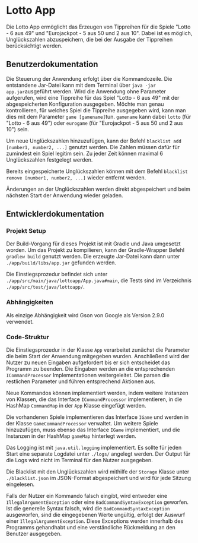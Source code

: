 # Lotto App
Die Lotto App ermöglicht das Erzeugen von Tippreihen für die Spiele "Lotto - 6 aus 49" und "Eurojackpot - 5 aus 50 und 2 aus 10". Dabei ist es möglich, Unglückszahlen abzuspeichern, die bei der Ausgabe der Tippreihen berücksichtigt werden.
## Benutzerdokumentation
Die Steuerung der Anwendung erfolgt über die Kommandozeile. Die entstandene Jar-Datei kann mit dem Terminal über ```java -jar app.jar```ausgeführt werden. Wird die Anwendung ohne Parameter aufgerufen, wird eine Tippreihe für das Spiel "Lotto - 6 aus 49" mit der abgespeicherten Konfiguration ausgegeben. Möchte man genau kontrollieren, für welches Spiel die Tippreihe ausgegeben wird, kann man dies mit dem Parameter ```game [gamename]```tun. ```gamename``` kann dabei ```lotto``` (für "Lotto - 6 aus 49") oder ```eurogame``` (für "Eurojackpot - 5 aus 50 und 2 aus 10") sein.


Um neue Unglückszahlen hinzuzufügen, kann der Befehl ```blacklist add [number1, number2, ...]``` genutzt werden. Die Zahlen müssen dafür für zumindest ein Spiel legitim sein. Zu jeder Zeit können maximal 6 Unglückszahlen festgelegt werden. 

Bereits eingespeicherte Unglückszahlen können mit dem Befehl ```blacklist remove [number1, number2, ...]``` wieder entfernt werden.

Änderungen an der Unglückszahlen werden direkt abgespeichert und beim nächsten Start der Anwendung wieder geladen.
## Entwicklerdokumentation

### Projekt Setup
Der Build-Vorgang für dieses Projekt ist mit Gradle und Java umgesetzt worden. Um das Projekt zu kompilieren, kann der Gradle-Wrapper Befehl ```gradlew build``` genutzt werden. Die erzeugte Jar-Datei kann dann unter ```./app/build/libs/app.jar``` gefunden werden.

Die Einstiegsprozedur befindet sich unter ```./app/src/main/java/lottoapp/App.java#main```, die Tests sind im Verzeichnis ```./app/src/test/java/lottoapp/```.

### Abhängigkeiten
Als einzige Abhängigkeit wird Gson von Google als Version 2.9.0 verwendet.

### Code-Struktur
Die Einstiegsprozedur in der Klasse ```App``` verarbeitet zunächst die Parameter die beim Start der Anwendung mitgegeben wurden. Anschließend wird der Nutzer zu neuen Eingaben aufgefordert bis er sich entscheidet das Programm zu beenden. Die Eingaben werden an die entsprechenden ```ICommandProcessor``` Implementationen weitergeleitet. Die parsen die restlichen Parameter und führen entsprechend Aktionen aus.

Neue Kommandos können implementiert werden, indem weitere Instanzen von Klassen, die das Interface ```ICommandProcessor``` implementieren, in die HashMap ```CommandMap``` in der ```App``` Klasse eingefügt werden.

Die vorhandenen Spiele implementieren das Interface ```IGame``` und werden in der Klasse ```GameCommandProcessor``` verwaltet. Um weitere Spiele hinzuzufügen, muss ebenso das Interface ```IGame``` implementiert, und die Instanzen in der HashMap ```gameMap``` hinterlegt werden.

Das Logging ist mit ```java.util.logging``` implementiert. Es sollte für jeden Start eine separate Logdatei unter ```./logs/``` angelegt werden. Der Output für die Logs wird nicht im Terminal für den Nutzer ausgegeben.

Die Blacklist mit den Unglückszahlen wird mithilfe der ```Storage``` Klasse unter ```./blacklist.json``` im JSON-Format abgespeichert und wird für jede Sitzung eingelesen.

Falls der Nutzer ein Kommando falsch eingibt, wird entweder eine ```IllegalArgumentException``` oder eine ```BadCommandSyntaxException``` geworfen. Ist die generelle Syntax falsch, wird die ```BadCommandSyntaxException``` ausgeworfen, sind die eingegebenen Werte ungültig, erfolgt der Auswurf einer ```IllegalArgumentException```.
Diese Exceptions werden innerhalb des Programms gehandhabt und eine verständliche Rückmeldung an den Benutzer ausgegeben.